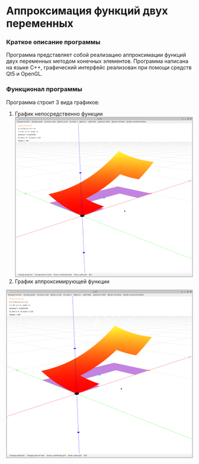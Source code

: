 # Аппроксимация функций двух переменных
### Краткое описание программы
Программа представляет собой реализацию аппроксимации функций двух переменных методом конечных элементов. Программа написана на языке C++, графический интерфейс реализован при помощи средств Qt5 и OpenGL.
### Функционал программы
Программа строит 3 вида графиков:
1. График непосредственно функции
![График функции](https://github.com/Petrofan1/Function-approximation/raw/master/Functions%20of%20two%20variables/images/func.png)
2. График аппроксимирующей функции
<img src="https://github.com/Petrofan1/Function-approximation/raw/master/Functions%20of%20two%20variables/images/func.png" width="700">


